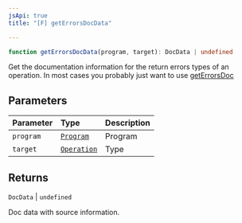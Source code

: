 ```yaml
---
jsApi: true
title: "[F] getErrorsDocData"

---
```

```ts
function getErrorsDocData(program, target): DocData | undefined
```

Get the documentation information for the return errors types of an operation. In most cases you probably just want to use [getErrorsDoc](getErrorsDoc.md)

## Parameters

| Parameter | Type | Description |
| :------ | :------ | :------ |
| `program` | [`Program`](../interfaces/Program.md) | Program |
| `target` | [`Operation`](../interfaces/Operation.md) | Type |

## Returns

`DocData` \| `undefined`

Doc data with source information.
